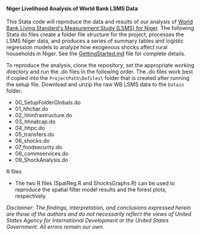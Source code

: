 #### Niger Livelihood Analysis of World Bank LSMS Data

This Stata code will reproduce the data and results of our analysis of [World Bank Living Standard's Measurement Study (LSMS) for Niger][1]. The following Stata do files create a folder file structure for the project, processes the LSMS Niger data, and produces a series of summary tables and logistic regression models to analyze how exogenous shocks affect rural households in Niger. See the [GettingStarted.md][3] file for complete details.

To reproduce the analysis, clone the repository, set the appropriate working directory and run the .do files in the following order. The .do files work best if copied into the ```ProjectPath\Dofiles\``` folder that is created after running the setup file. Download and unzip the raw WB LSMS data to the ```Datain``` folder.

* 00_SetupFolderGlobals.do  
* 01_hhchar.do
* 02_hhinfrastructure.do
* 03_hhnatcap.do
* 04_hhpc.do
* 05_transfers.do
* 06_shocks.do
* 07_foodsecurity.do
* 08_commservices.do
* 09_ShockAnalysis.do  
  
R files  
* The two R files (SpatReg.R and ShocksGraphs.R) can be used to reproduce the spatial filter model results and the forest plots, respectively.   

  
*Disclaimer: The findings, interpretation, and conclusions expressed herein are those of the authors and do not necessarily reflect the views of United States Agency for International Development or the United States Government. All errors remain our own.*  

[1]: http://web.worldbank.org/WBSITE/EXTERNAL/EXTDEC/EXTRESEARCH/EXTLSMS/EXTSURAGRI/0,,contentMDK:23353883~pagePK:64168445~piPK:64168309~theSitePK:7420261,00.html.
[2]: http://resources.arcgis.com/en/help/main/10.1/index.html#//0031000000q9000000  
[3]: https://github.com/tessam30/NigerGeospatialAnalysis/blob/master/GettingStarted.md  
